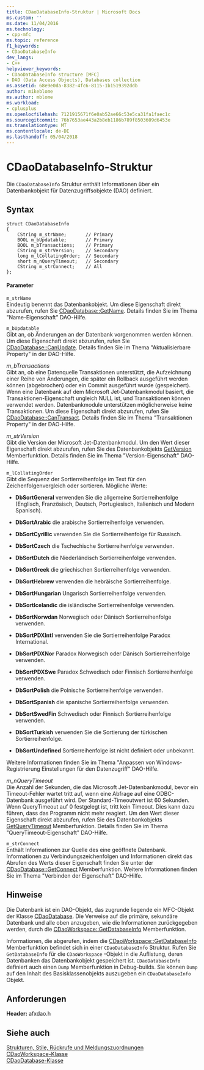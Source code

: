 ```yaml
---
title: CDaoDatabaseInfo-Struktur | Microsoft Docs
ms.custom: ''
ms.date: 11/04/2016
ms.technology:
- cpp-mfc
ms.topic: reference
f1_keywords:
- CDaoDatabaseInfo
dev_langs:
- C++
helpviewer_keywords:
- CDaoDatabaseInfo structure [MFC]
- DAO (Data Access Objects), Databases collection
ms.assetid: 68e9e0da-8382-4fc6-8115-1b1519392ddb
author: mikeblome
ms.author: mblome
ms.workload:
- cplusplus
ms.openlocfilehash: 7121915671f6e0ab52ae66c53e5ca31fa1faec1c
ms.sourcegitcommit: 76b7653ae443a2b8eb1186b789f8503609d6453e
ms.translationtype: MT
ms.contentlocale: de-DE
ms.lasthandoff: 05/04/2018
---
```

# <a name="cdaodatabaseinfo-structure"></a>CDaoDatabaseInfo-Struktur
Die `CDaoDatabaseInfo` Struktur enthält Informationen über ein Datenbankobjekt für Datenzugriffsobjekte (DAO) definiert.  
  
## <a name="syntax"></a>Syntax  
  
```  
struct CDaoDatabaseInfo  
{  
    CString m_strName;       // Primary  
    BOOL m_bUpdatable;       // Primary  
    BOOL m_bTransactions;    // Primary  
    CString m_strVersion;    // Secondary  
    long m_lCollatingOrder;  // Secondary  
    short m_nQueryTimeout;   // Secondary  
    CString m_strConnect;    // All  
};  
```  
  
#### <a name="parameters"></a>Parameter  
 `m_strName`  
 Eindeutig benennt das Datenbankobjekt. Um diese Eigenschaft direkt abzurufen, rufen Sie [CDaoDatabase::GetName](../../mfc/reference/cdaodatabase-class.md#getname). Details finden Sie im Thema "Name-Eigenschaft" DAO-Hilfe.  
  
 `m_bUpdatable`  
 Gibt an, ob Änderungen an der Datenbank vorgenommen werden können. Um diese Eigenschaft direkt abzurufen, rufen Sie [CDaoDatabase::CanUpdate](../../mfc/reference/cdaodatabase-class.md#canupdate). Details finden Sie im Thema "Aktualisierbare Property" in der DAO-Hilfe.  
  
 *m_bTransactions*  
 Gibt an, ob eine Datenquelle Transaktionen unterstützt, die Aufzeichnung einer Reihe von Änderungen, die später ein Rollback ausgeführt werden können (abgebrochen) oder ein Commit ausgeführt wurde (gespeichert). Wenn eine Datenbank auf dem Microsoft Jet-Datenbankmodul basiert, die Transaktionen-Eigenschaft ungleich NULL ist, und Transaktionen können verwendet werden. Datenbankmodule unterstützen möglicherweise keine Transaktionen. Um diese Eigenschaft direkt abzurufen, rufen Sie [CDaoDatabase::CanTransact](../../mfc/reference/cdaodatabase-class.md#cantransact). Details finden Sie im Thema "Transaktionen Property" in der DAO-Hilfe.  
  
 *m_strVersion*  
 Gibt die Version der Microsoft Jet-Datenbankmodul. Um den Wert dieser Eigenschaft direkt abzurufen, rufen Sie des Datenbankobjekts [GetVersion](../../mfc/reference/cdaodatabase-class.md#getversion) Memberfunktion. Details finden Sie im Thema "Version-Eigenschaft" DAO-Hilfe.  
  
 `m_lCollatingOrder`  
 Gibt die Sequenz der Sortierreihenfolge im Text für den Zeichenfolgenvergleich oder sortieren. Mögliche Werte:  
  
- **DbSortGeneral** verwenden Sie die allgemeine Sortierreihenfolge (Englisch, Französisch, Deutsch, Portugiesisch, Italienisch und Modern Spanisch).  
  
- **DbSortArabic** die arabische Sortierreihenfolge verwenden.  
  
- **DbSortCyrillic** verwenden Sie die Sortierreihenfolge für Russisch.  
  
- **DbSortCzech** die Tschechische Sortierreihenfolge verwenden.  
  
- **DbSortDutch** die Niederländisch Sortierreihenfolge verwenden.  
  
- **DbSortGreek** die griechischen Sortierreihenfolge verwenden.  
  
- **DbSortHebrew** verwenden die hebräische Sortierreihenfolge.  
  
- **DbSortHungarian** Ungarisch Sortierreihenfolge verwenden.  
  
- **DbSortIcelandic** die isländische Sortierreihenfolge verwenden.  
  
- **DbSortNorwdan** Norwegisch oder Dänisch Sortierreihenfolge verwenden.  
  
- **DbSortPDXIntl** verwenden Sie die Sortierreihenfolge Paradox International.  
  
- **DbSortPDXNor** Paradox Norwegisch oder Dänisch Sortierreihenfolge verwenden.  
  
- **DbSortPDXSwe** Paradox Schwedisch oder Finnisch Sortierreihenfolge verwenden.  
  
- **DbSortPolish** die Polnische Sortierreihenfolge verwenden.  
  
- **DbSortSpanish** die spanische Sortierreihenfolge verwenden.  
  
- **DbSortSwedFin** Schwedisch oder Finnisch Sortierreihenfolge verwenden.  
  
- **DbSortTurkish** verwenden Sie die Sortierung der türkischen Sortierreihenfolge.  
  
- **DbSortUndefined** Sortierreihenfolge ist nicht definiert oder unbekannt.  
  
 Weitere Informationen finden Sie im Thema "Anpassen von Windows-Registrierung Einstellungen für den Datenzugriff" DAO-Hilfe.  
  
 *m_nQueryTimeout*  
 Die Anzahl der Sekunden, die das Microsoft Jet-Datenbankmodul, bevor ein Timeout-Fehler wartet tritt auf, wenn eine Abfrage auf eine ODBC-Datenbank ausgeführt wird. Der Standard-Timeoutwert ist 60 Sekunden. Wenn QueryTimeout auf 0 festgelegt ist, tritt kein Timeout. Dies kann dazu führen, dass das Programm nicht mehr reagiert. Um den Wert dieser Eigenschaft direkt abzurufen, rufen Sie des Datenbankobjekts [GetQueryTimeout](../../mfc/reference/cdaodatabase-class.md#getquerytimeout) Memberfunktion. Details finden Sie im Thema "QueryTimeout-Eigenschaft" DAO-Hilfe.  
  
 `m_strConnect`  
 Enthält Informationen zur Quelle des eine geöffnete Datenbank. Informationen zu Verbindungszeichenfolgen und Informationen direkt das Abrufen des Werts dieser Eigenschaft finden Sie unter der [CDaoDatabase::GetConnect](../../mfc/reference/cdaodatabase-class.md#getconnect) Memberfunktion. Weitere Informationen finden Sie im Thema "Verbinden der Eigenschaft" DAO-Hilfe.  
  
## <a name="remarks"></a>Hinweise  
 Die Datenbank ist ein DAO-Objekt, das zugrunde liegende ein MFC-Objekt der Klasse [CDaoDatabase](../../mfc/reference/cdaodatabase-class.md). Die Verweise auf die primäre, sekundäre Datenbank und alle oben anzugeben, wie die Informationen zurückgegeben werden, durch die [CDaoWorkspace::GetDatabaseInfo](../../mfc/reference/cdaoworkspace-class.md#getdatabaseinfo) Memberfunktion.  
  
 Informationen, die abgerufen, indem die [CDaoWorkspace::GetDatabaseInfo](../../mfc/reference/cdaoworkspace-class.md#getdatabaseinfo) Memberfunktion befindet sich in einer `CDaoDatabaseInfo` Struktur. Rufen Sie `GetDatabaseInfo` für die `CDaoWorkspace` -Objekt in die Auflistung, deren Datenbanken das Datenbankobjekt gespeichert ist. `CDaoDatabaseInfo` definiert auch einen `Dump` Memberfunktion in Debug-builds. Sie können `Dump` auf den Inhalt des Basisklassenobjekts auszugeben ein `CDaoDatabaseInfo` Objekt.  
  
## <a name="requirements"></a>Anforderungen  
 **Header:** afxdao.h  
  
## <a name="see-also"></a>Siehe auch  
 [Strukturen, Stile, Rückrufe und Meldungszuordnungen](../../mfc/reference/structures-styles-callbacks-and-message-maps.md)   
 [CDaoWorkspace-Klasse](../../mfc/reference/cdaoworkspace-class.md)   
 [CDaoDatabase-Klasse](../../mfc/reference/cdaodatabase-class.md)
